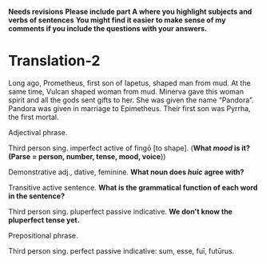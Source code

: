 **Needs revisions**
**Please include part A where you highlight subjects and verbs of sentences**
**You might find it easier to make sense of my comments if you include the questions with your answers.**

# Translation-2


Long ago, Prometheus, first son of Iapetus, shaped man from mud. At the same time, Vulcan shaped woman from mud. Minerva gave this woman spirit and all the gods sent gifts to her.  She was given the name “Pandora”. Pandora was given in marriage to Epimetheus. Their first son was Pyrrha, the first mortal.

Adjectival phrase.

Third person sing. imperfect active of fingō [to shape]. (**What *mood* is it?  (Parse = person, number, tense, mood, voice**))

Demonstrative adj., dative, feminine.  **What noun does *huic* agree with?**

Transitive active sentence.  **What is the grammatical function of each word in the sentence?**

Third person sing. pluperfect passive indicative. **We don't know the pluperfect tense yet.**

Prepositional phrase.

Third person sing. perfect passive indicative: sum, esse, fuī, futūrus.

